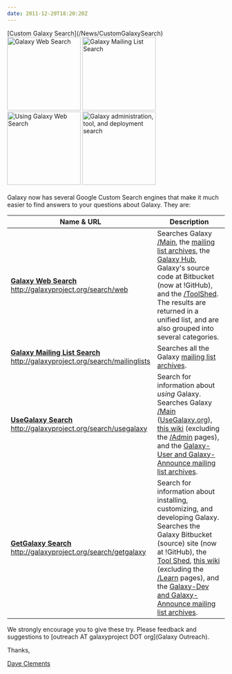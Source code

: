 ```yaml
---
date: 2011-12-20T18:20:20Z
---
```

<div class='newsItemHeader'>[Custom Galaxy Search](/News/CustomGalaxySearch)</div>

<div class='center'>
<a href='http://galaxyproject.org/search/web'><img src='/images/Logos/GalaxyWebSearch.png' alt='Galaxy Web Search' width="170" /></a> <a href='http://galaxyproject.org/search/mailinglists'><img src='/images/Logos/GalaxyMailingListSearch.png' alt='Galaxy Mailing List Search' width="170" /></a> <a href='http://galaxyproject.org/search/usegalaxy'><img src='/images/Logos/UseGalaxySearch.png' alt='Using Galaxy Web Search' width="170" /></a> <a href='http://galaxyproject.org/search/getgalaxy'><img src='/images/Logos/GetGalaxySearch.png' alt='Galaxy administration, tool, and deployment search' width="170" /></a>
</div>
<br />
Galaxy now has several Google Custom Search engines that make it much easier to find answers to your questions about Galaxy.  They are:

| Name & URL |  Description  | 
| ---------- | ------------ | 
| **[Galaxy Web Search](http://galaxyproject.org/search/web)**<br />http://galaxyproject.org/search/web |  Searches Galaxy [/Main](/src/main/index.md), the [mailing list archives](/MailingLists#searching), the [Galaxy Hub](/src/index.md), Galaxy's source code at Bitbucket (now at !GitHub), and the [/ToolShed](/ToolShed).  The results are returned in a unified list, and are also grouped into several categories.  | 
| **[Galaxy Mailing List Search](http://galaxyproject.org/search/mailinglists)**<br />http://galaxyproject.org/search/mailinglists |  Searches all the Galaxy [mailing list archives](/MailingLists#searching).   | 
| **[UseGalaxy Search](http://galaxyproject.org/search/usegalaxy)**<br />http://galaxyproject.org/search/usegalaxy |  Search for information about *using* Galaxy.  Searches Galaxy [/Main](/src/main/index.md) ([UseGalaxy.org](http://usegalaxy.org)), [this wiki](/src/learn/index.md) (excluding the [/Admin](/src/admin/index.md) pages), and the [Galaxy-User and Galaxy-Announce mailing list archives](/MailingLists#searching).  | 
| **[GetGalaxy Search](http://galaxyproject.org/search/getgalaxy)**<br />http://galaxyproject.org/search/getgalaxy |  Search for information about installing, customizing, and developing Galaxy.  Searches the Galaxy Bitbucket (source) site (now at !GitHub), the [Tool Shed](http://toolshed.g2.bx.psu.edu), [this wiki](/src/admin/index.md) (excluding the [/Learn](/src/learn/index.md) pages), and the [Galaxy-Dev and Galaxy-Announce mailing list archives](/MailingLists#searching).  | 

We strongly encourage you to give these try.  Please feedback and suggestions to [outreach AT galaxyproject DOT org](Galaxy Outreach).

Thanks,

[Dave Clements](/src/people/dave-clements/index.md)



